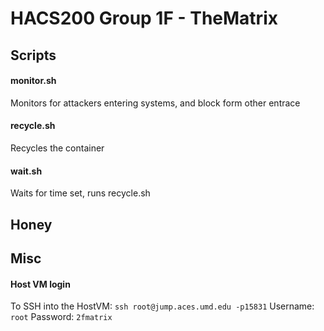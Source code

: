 # HACS200 Group 1F - TheMatrix
## Scripts
#### monitor.sh
Monitors for attackers entering systems, and block form other entrace
#### recycle.sh
Recycles the container
#### wait.sh
Waits for time set, runs recycle.sh

## Honey

## Misc
#### Host VM login
To SSH into the HostVM: `ssh root@jump.aces.umd.edu -p15831`
Username: `root`
Password: `2fmatrix`
